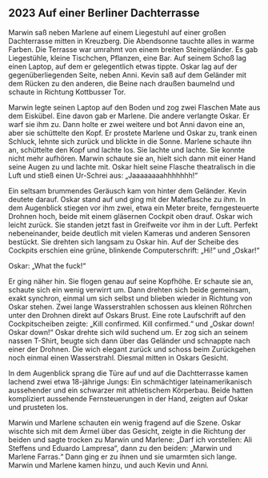 ## **2023** Auf einer Berliner Dachterrasse

Marwin saß neben Marlene auf einem Liegestuhl auf einer großen Dachterrasse mitten in Kreuzberg.
Die Abendsonne tauchte alles in warme Farben.
Die Terrasse war umrahmt von einem breiten Steingeländer.
Es gab Liegestühle, kleine Tischchen, Pflanzen, eine Bar.
Auf seinem Schoß lag einen Laptop, auf dem er gelegentlich etwas tippte.
Oskar lag auf der gegenüberliegenden Seite, neben Anni.
Kevin saß auf dem Geländer mit dem Rücken zu den anderen, die Beine nach draußen baumelnd und schaute in Richtung Kottbusser Tor.

Marwin legte seinen Laptop auf den Boden und zog zwei Flaschen Mate aus dem Eiskübel.
Eine davon gab er Marlene.
Die andere verlangte Oskar.
Er warf sie ihm zu.
Dann holte er zwei weitere und bot Anni davon eine an, aber sie schüttelte den Kopf.
Er prostete Marlene und Oskar zu, trank einen Schluck, lehnte sich zurück und blickte in die Sonne.
Marlene schaute ihn an, schüttelte den Kopf und lachte los.
Sie lachte und lachte.
Sie konnte nicht mehr aufhören.
Marwin schaute sie an, hielt sich dann mit einer Hand seine Augen zu und lachte mit.
Oskar hielt seine Flasche theatralisch in die Luft und stieß einen Ur-Schrei aus: „Jaaaaaaaahhhhhhh!“

Ein seltsam brummendes Geräusch kam von hinter dem Geländer.
Kevin deutete darauf.
Oskar stand auf und ging mit der Mateflasche zu ihm.
In dem Augenblick stiegen vor ihm zwei, etwa ein Meter breite, ferngesteuerte Drohnen hoch, beide mit einem gläsernen Cockpit oben drauf.
Oskar wich leicht zurück.
Sie standen jetzt fast in Greifweite vor ihm in der Luft.
Perfekt nebeneinander, beide deutlich mit vielen Kameras und anderen Sensoren bestückt.
Sie drehten sich langsam zu Oskar hin.
Auf der Scheibe des Cockpits erschien eine grüne, blinkende Computerschrift: „Hi!“ und „Oskar!“

Oskar: „What the fuck!“

Er ging näher hin.
Sie flogen genau auf seine Kopfhöhe.
Er schaute sie an, schaute sich ein wenig verwirrt um.
Dann drehten sich beide gemeinsam, exakt synchron, einmal um sich selbst und blieben wieder in Richtung von Oskar stehen.
Zwei lange Wasserstrahlen schossen aus kleinen Röhrchen unter den Drohnen direkt auf Oskars Brust.
Eine rote Laufschrift auf den Cockpitscheiben zeigte: „Kill confirmed.
Kill confirmed.“ und „Oskar down! Oskar down!“ Oskar drehte sich wild suchend um.
Er zog sich an seinem nassen T-Shirt, beugte sich dann über das Geländer und schnappte nach einer der Drohnen.
Die wich elegant zurück und schoss beim Zurückgehen noch einmal einen Wasserstrahl.
Diesmal mitten in Oskars Gesicht.

In dem Augenblick sprang die Türe auf und auf die Dachtterrasse kamen lachend zwei etwa 18-jährige Jungs: Ein schmächtiger lateinamerikanisch aussehender und ein schwarzer mit athletischem Körperbau.
Beide hatten kompliziert aussehende Fernsteuerungen in der Hand, zeigten auf Oskar und prusteten los.

Marwin und Marlene schauten ein wenig fragend auf die Szene.
Oskar wischte sich mit dem Ärmel über das Gesicht, zeigte in die Richtung der beiden und sagte trocken zu Marwin und Marlene: „Darf ich vorstellen: Ali Steffens und Eduardo Lampresa“, dann zu den beiden: „Marwin und Marlene Farras.“ Dann ging er zu ihnen und sie umarmten sich lange.
Marwin und Marlene kamen hinzu, und auch Kevin und Anni.
